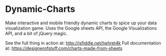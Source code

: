 # Dynamic-Charts
Make interactive and mobile friendly dynamic charts to spice up your data visualization game. Uses the Google sheets API, the Google Visualizations API, and a bit of jQuery magic.

See the full thing in action at: http://jsfiddle.net/twhret4k
Full documentation at: https://designerofstuff.com/charts-made-from-sheets

